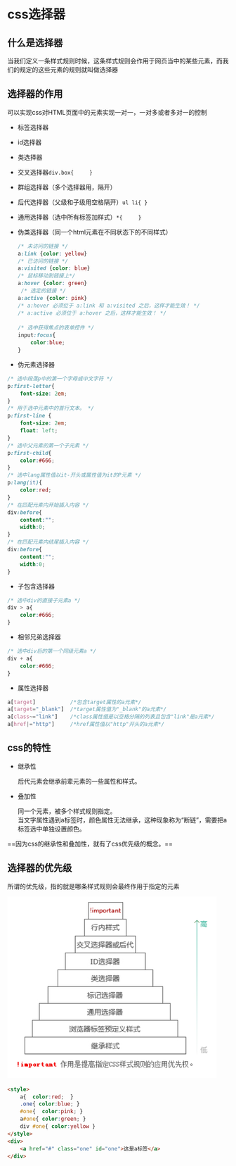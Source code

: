 # css选择器
## 什么是选择器
当我们定义一条样式规则时候，这条样式规则会作用于网页当中的某些元素，而我们的规定的这些元素的规则就叫做选择器

## 选择器的作用
可以实现css对HTML页面中的元素实现一对一，一对多或者多对一的控制
- 标签选择器
- id选择器
- 类选择器
- 交叉选择器`div.box{     }`
- 群组选择器（多个选择器用，隔开）
- 后代选择器（父级和子级用空格隔开）`ul li{ }`
- 通用选择器（选中所有标签加样式）`*{     }`
- 伪类选择器（同一个html元素在不同状态下的不同样式）
  ```css
  /* 未访问的链接 */
  a:link {color: yellow}
  /* 已访问的链接 */
  a:visited {color: blue}
  /* 鼠标移动到链接上*/
  a:hover {color: green}
   /* 选定的链接 */
  a:active {color: pink}
  /* a:hover 必须位于 a:link 和 a:visited 之后，这样才能生效！ */
  /* a:active 必须位于 a:hover 之后，这样才能生效！ */

  /* 选中获得焦点的表单控件 */
  input:focus{
      color:blue;
  }
  ```

- 伪元素选择器
```css
/* 选中段落p中的第一个字母或中文字符 */
p:first-letter{
    font-size: 2em;
}
/* 用于选中元素中的首行文本。 */
p:first-line {
    font-size: 2em;
    float: left;
}
/* 选中父元素的第一个子元素 */
p:first-child{
    color:#666;
}
/* 选中lang属性值以it-开头或属性值为it的P元素 */
p:lang(it){
    color:red;
}
/* 在匹配元素内开始插入内容 */
div:before{
    content:"";
    width:0;
}
/* 在匹配元素内结尾插入内容 */
div:before{
    content:"";
    width:0;
}
```

- 子包含选择器
```css
/* 选中div的直接子元素a */
div > a{
    color:#666;
}
```

- 相邻兄弟选择器
```css
/* 选中div后的第一个同级元素a */
div + a{
    color:#666;
}
```

- 属性选择器
```css
a[target]           /*包含target属性的a元素*/
a[target="_blank"]  /*target属性值为"_blank"的a元素*/
a[class~="link"]    /*class属性值是以空格分隔的列表且包含"link"是a元素*/
a[href|="http"]     /*href属性值以"http"开头的a元素*/
```

## css的特性
- 继承性

    后代元素会继承前辈元素的一些属性和样式。
- 叠加性

    同一个元素，被多个样式规则指定。<br>
    当文字属性遇到a标签时，颜色属性无法继承，这种现象称为“断链”，需要把a标签选中单独设置颜色。

==因为css的继承性和叠加性，就有了css优先级的概念。==

## 选择器的优先级
所谓的优先级，指的就是哪条样式规则会最终作用于指定的元素

![image](amWiki/images/selector.png)

```html
<style>
    a{  color:red;  }
    .one{ color:blue; }
    #one{  color:pink; }
    a#one{ color:green; }
    div #one{ color:yellow }
</style>
<div>
    <a href="#" class="one" id="one">这是a标签</a>
</div>
 ```
